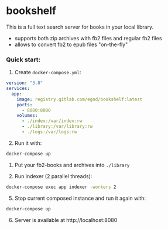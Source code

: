 # bookshelf

This is a full text search server for books in your local library.
* supports both zip archives with fb2 files and regular fb2 files
* allows to convert fb2 to epub files "on-the-fly"

### Quick start:
1. Create ```docker-compose.yml```:
```yaml
version: "3.8"
services:
  app:
    image: registry.gitlab.com/egnd/bookshelf:latest
    ports:
      - 8080:8080
    volumes:
      - ./index:/var/index:rw
      - ./library:/var/library:rw
      - ./logs:/var/logs:rw
```

2. Run it with:
```bash
docker-compose up
```

1. Put your fb2-books and archives into ```./library```

2. Run indexer (2 parallel threads):
```bash
docker-compose exec app indexer -workers 2
```

5. Stop current composed instance and run it again with:
```bash
docker-compose up
```

6. Server is available at http://localhost:8080
